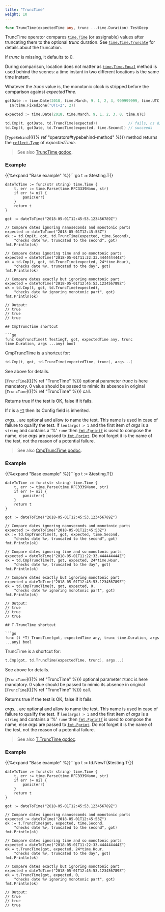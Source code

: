 ```yaml
---
title: "TruncTime"
weight: 10
---
```


```go
func TruncTime(expectedTime any, trunc ...time.Duration) TestDeep
```

TruncTime operator compares [`time.Time`](https://pkg.go.dev/time#Time) (or assignable) values
after truncating them to the optional *trunc* duration. See
[`time.Time.Truncate`](https://pkg.go.dev/time#Time.Truncate) for details about the truncation.

If *trunc* is missing, it defaults to 0.

During comparison, location does not matter as [`time.Time.Equal`](https://pkg.go.dev/time#Time.Equal)
method is used behind the scenes: a time instant in two different
locations is the same time instant.

Whatever the *trunc* value is, the monotonic clock is stripped
before the comparison against *expectedTime*.

```go
gotDate := time.Date(2018, time.March, 9, 1, 2, 3, 999999999, time.UTC).
  In(time.FixedZone("UTC+2", 2))

expected := time.Date(2018, time.March, 9, 1, 2, 3, 0, time.UTC)

td.Cmp(t, gotDate, td.TruncTime(expected))              // fails, ns differ
td.Cmp(t, gotDate, td.TruncTime(expected, time.Second)) // succeeds
```

[`TypeBehind`]({{% ref "operators#typebehind-method" %}}) method returns the [`reflect.Type`](https://pkg.go.dev/reflect#Type) of *expectedTime*.


> See also [<i class='fas fa-book'></i> TruncTime godoc](https://pkg.go.dev/github.com/maxatome/go-testdeep/td#TruncTime).

### Example

{{%expand "Base example" %}}```go
	t := &testing.T{}

	dateToTime := func(str string) time.Time {
		t, err := time.Parse(time.RFC3339Nano, str)
		if err != nil {
			panic(err)
		}
		return t
	}

	got := dateToTime("2018-05-01T12:45:53.123456789Z")

	// Compare dates ignoring nanoseconds and monotonic parts
	expected := dateToTime("2018-05-01T12:45:53Z")
	ok := td.Cmp(t, got, td.TruncTime(expected, time.Second),
		"checks date %v, truncated to the second", got)
	fmt.Println(ok)

	// Compare dates ignoring time and so monotonic parts
	expected = dateToTime("2018-05-01T11:22:33.444444444Z")
	ok = td.Cmp(t, got, td.TruncTime(expected, 24*time.Hour),
		"checks date %v, truncated to the day", got)
	fmt.Println(ok)

	// Compare dates exactly but ignoring monotonic part
	expected = dateToTime("2018-05-01T12:45:53.123456789Z")
	ok = td.Cmp(t, got, td.TruncTime(expected),
		"checks date %v ignoring monotonic part", got)
	fmt.Println(ok)

	// Output:
	// true
	// true
	// true

```{{% /expand%}}
## CmpTruncTime shortcut

```go
func CmpTruncTime(t TestingT, got, expectedTime any, trunc time.Duration, args ...any) bool
```

CmpTruncTime is a shortcut for:

```go
td.Cmp(t, got, td.TruncTime(expectedTime, trunc), args...)
```

See above for details.

[`TruncTime`]({{% ref "TruncTime" %}}) optional parameter *trunc* is here mandatory.
0 value should be passed to mimic its absence in
original [`TruncTime`]({{% ref "TruncTime" %}}) call.

Returns true if the test is OK, false if it fails.

If *t* is a [`*T`](https://pkg.go.dev/github.com/maxatome/go-testdeep/td#T) then its Config field is inherited.

*args...* are optional and allow to name the test. This name is
used in case of failure to qualify the test. If `len(args) > 1` and
the first item of *args* is a `string` and contains a '%' `rune` then
[`fmt.Fprintf`](https://pkg.go.dev/fmt#Fprintf) is used to compose the name, else *args* are passed to
[`fmt.Fprint`](https://pkg.go.dev/fmt#Fprint). Do not forget it is the name of the test, not the
reason of a potential failure.


> See also [<i class='fas fa-book'></i> CmpTruncTime godoc](https://pkg.go.dev/github.com/maxatome/go-testdeep/td#CmpTruncTime).

### Example

{{%expand "Base example" %}}```go
	t := &testing.T{}

	dateToTime := func(str string) time.Time {
		t, err := time.Parse(time.RFC3339Nano, str)
		if err != nil {
			panic(err)
		}
		return t
	}

	got := dateToTime("2018-05-01T12:45:53.123456789Z")

	// Compare dates ignoring nanoseconds and monotonic parts
	expected := dateToTime("2018-05-01T12:45:53Z")
	ok := td.CmpTruncTime(t, got, expected, time.Second,
		"checks date %v, truncated to the second", got)
	fmt.Println(ok)

	// Compare dates ignoring time and so monotonic parts
	expected = dateToTime("2018-05-01T11:22:33.444444444Z")
	ok = td.CmpTruncTime(t, got, expected, 24*time.Hour,
		"checks date %v, truncated to the day", got)
	fmt.Println(ok)

	// Compare dates exactly but ignoring monotonic part
	expected = dateToTime("2018-05-01T12:45:53.123456789Z")
	ok = td.CmpTruncTime(t, got, expected, 0,
		"checks date %v ignoring monotonic part", got)
	fmt.Println(ok)

	// Output:
	// true
	// true
	// true

```{{% /expand%}}
## T.TruncTime shortcut

```go
func (t *T) TruncTime(got, expectedTime any, trunc time.Duration, args ...any) bool
```

TruncTime is a shortcut for:

```go
t.Cmp(got, td.TruncTime(expectedTime, trunc), args...)
```

See above for details.

[`TruncTime`]({{% ref "TruncTime" %}}) optional parameter *trunc* is here mandatory.
0 value should be passed to mimic its absence in
original [`TruncTime`]({{% ref "TruncTime" %}}) call.

Returns true if the test is OK, false if it fails.

*args...* are optional and allow to name the test. This name is
used in case of failure to qualify the test. If `len(args) > 1` and
the first item of *args* is a `string` and contains a '%' `rune` then
[`fmt.Fprintf`](https://pkg.go.dev/fmt#Fprintf) is used to compose the name, else *args* are passed to
[`fmt.Fprint`](https://pkg.go.dev/fmt#Fprint). Do not forget it is the name of the test, not the
reason of a potential failure.


> See also [<i class='fas fa-book'></i> T.TruncTime godoc](https://pkg.go.dev/github.com/maxatome/go-testdeep/td#T.TruncTime).

### Example

{{%expand "Base example" %}}```go
	t := td.NewT(&testing.T{})

	dateToTime := func(str string) time.Time {
		t, err := time.Parse(time.RFC3339Nano, str)
		if err != nil {
			panic(err)
		}
		return t
	}

	got := dateToTime("2018-05-01T12:45:53.123456789Z")

	// Compare dates ignoring nanoseconds and monotonic parts
	expected := dateToTime("2018-05-01T12:45:53Z")
	ok := t.TruncTime(got, expected, time.Second,
		"checks date %v, truncated to the second", got)
	fmt.Println(ok)

	// Compare dates ignoring time and so monotonic parts
	expected = dateToTime("2018-05-01T11:22:33.444444444Z")
	ok = t.TruncTime(got, expected, 24*time.Hour,
		"checks date %v, truncated to the day", got)
	fmt.Println(ok)

	// Compare dates exactly but ignoring monotonic part
	expected = dateToTime("2018-05-01T12:45:53.123456789Z")
	ok = t.TruncTime(got, expected, 0,
		"checks date %v ignoring monotonic part", got)
	fmt.Println(ok)

	// Output:
	// true
	// true
	// true

```{{% /expand%}}
